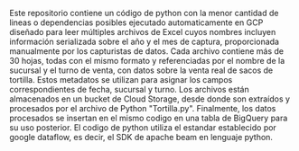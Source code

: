 Este repositorio contiene un código de python con la menor cantidad de lineas o dependencias posibles ejecutado automaticamente en GCP diseñado para leer múltiples archivos de Excel cuyos nombres incluyen información serializada sobre el año y el mes de captura, proporcionada manualmente por los capturistas de datos. Cada archivo contiene más de 30 hojas, todas con el mismo formato y referenciadas por el nombre de la sucursal y el turno de venta, con datos sobre la venta real de sacos de tortilla. Estos metadatos se utilizan para asignar los campos correspondientes de fecha, sucursal y turno. Los archivos están almacenados en un bucket de Cloud Storage, desde donde son extraídos y procesados por el archivo de Python "Tortilla.py". Finalmente, los datos procesados se insertan en el mismo codigo en una tabla de BigQuery para su uso posterior. El codigo de python utiliza el estandar establecido por google dataflow, es decir, el SDK de apache beam en lenguaje python. 
